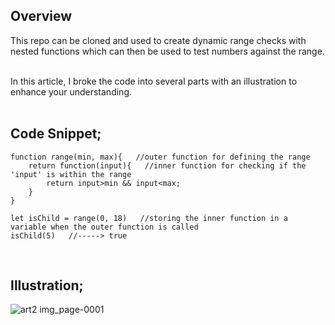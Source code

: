 ## Overview 
This repo can be cloned and used to create dynamic range checks with nested functions which can then be used to test numbers against the range.
<br>
<br>

In this article, I broke the code into several parts with an illustration to enhance your understanding. 
<br>
<br>

## Code Snippet;
```
function range(min, max){   //outer function for defining the range
    return function(input){   //inner function for checking if the 'input' is within the range 
        return input>min && input<max;
    }
}

let isChild = range(0, 18)   //storing the inner function in a variable when the outer function is called
isChild(5)   //-----> true
```
<br>

## Illustration;

![art2 img_page-0001](https://github.com/user-attachments/assets/c58ede21-84bf-4802-b7e8-2d175835e713)
